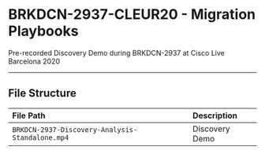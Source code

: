 # BRKDCN-2937-CLEUR20 - Migration Playbooks

Pre-recorded Discovery Demo during BRKDCN-2937 at Cisco Live Barcelona 2020

---

## File Structure

| File Path | Description |
| :-------- | :--------- |
| `BRKDCN-2937-Discovery-Analysis-Standalone.mp4` | Discovery Demo |
